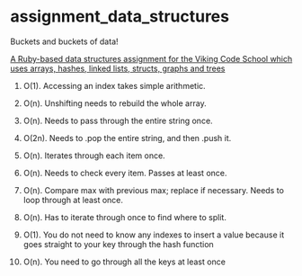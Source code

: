 # assignment_data_structures
Buckets and buckets of data!

[A Ruby-based data structures assignment for the Viking Code School which uses arrays, hashes, linked lists, structs, graphs and trees](http://www.vikingcodeschool.com)


1. O(1). Accessing an index takes simple arithmetic.

2. O(n). Unshifting needs to rebuild the whole array.

3. O(n). Needs to pass through the entire string once.

4. O(2n). Needs to .pop the entire string, and then .push it.

5. O(n). Iterates through each item once.

6. O(n). Needs to check every item. Passes at least once.

7. O(n). Compare max with previous max; replace if necessary.
         Needs to loop through at least once.

8. O(n). Has to iterate through once to find where to split.

9. O(1). You do not need to know any indexes to insert a value because it goes straight to your key through the hash function

10. O(n). You need to go through all the keys at least once
